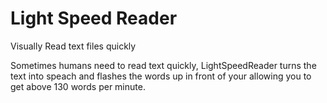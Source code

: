 # Light Speed Reader
Visually Read text files quickly

Sometimes humans need to read text quickly, LightSpeedReader turns the text into speach and flashes the 
words up in front of your allowing you to get above 130 words per minute.
